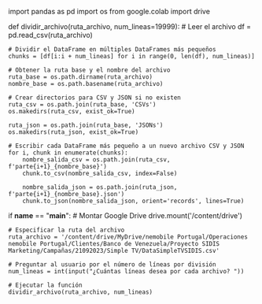 import pandas as pd
import os
from google.colab import drive

def dividir_archivo(ruta_archivo, num_lineas=19999):
    # Leer el archivo
    df = pd.read_csv(ruta_archivo)

    # Dividir el DataFrame en múltiples DataFrames más pequeños
    chunks = [df[i:i + num_lineas] for i in range(0, len(df), num_lineas)]

    # Obtener la ruta base y el nombre del archivo
    ruta_base = os.path.dirname(ruta_archivo)
    nombre_base = os.path.basename(ruta_archivo)

    # Crear directorios para CSV y JSON si no existen
    ruta_csv = os.path.join(ruta_base, 'CSVs')
    os.makedirs(ruta_csv, exist_ok=True)

    ruta_json = os.path.join(ruta_base, 'JSONs')
    os.makedirs(ruta_json, exist_ok=True)

    # Escribir cada DataFrame más pequeño a un nuevo archivo CSV y JSON
    for i, chunk in enumerate(chunks):
        nombre_salida_csv = os.path.join(ruta_csv, f'parte{i+1}_{nombre_base}')
        chunk.to_csv(nombre_salida_csv, index=False)

        nombre_salida_json = os.path.join(ruta_json, f'parte{i+1}_{nombre_base}.json')
        chunk.to_json(nombre_salida_json, orient='records', lines=True)

if __name__ == "__main__":
    # Montar Google Drive
    drive.mount('/content/drive')

    # Especificar la ruta del archivo
    ruta_archivo = '/content/drive/MyDrive/nemobile Portugal/Operaciones nemobile Portugal/Clientes/Banco de Venezuela/Proyecto SIDIS Marketing/Campañas/21092023/Simple TV/DataSimpleTVSIDIS.csv'

    # Preguntar al usuario por el número de líneas por división
    num_lineas = int(input("¿Cuántas líneas desea por cada archivo? "))

    # Ejecutar la función
    dividir_archivo(ruta_archivo, num_lineas)
